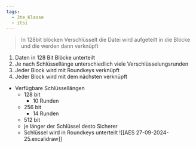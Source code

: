 ```yaml
---
tags:
  - 3te_Klasse
  - itsi
---
```

> In 128bit blöcken Verschlüsselt die Datei wird aufgeteilt in die Blöcke und die werden dann verknüpft

1. Daten in 128 Bit Blöcke unterteilt 
2. Je nach Schlüssellänge unterschiedlich viele Verschlüsselungsrunden
3. Jeder Block wird mit Roundkeys verknüpft 
4. Jeder Block wird mit dem nächsten verknüpft

-  Verfügbare Schlüssellängen
	- 128 bit 
		- 10 Runden
	- 256 bit
		- 14 Runden
	- 512 bit
	- je länger der Schlüssel desto Sicherer
	- Schlüssel wird in Roundkeys unterteilt
![[AES 27-09-2024-25.excalidraw]]